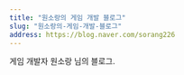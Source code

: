 ```yaml
---
title: "원소랑의 게임 개발 블로그"
slug: "원소랑의-게임-개발-블로그"
address: https://blog.naver.com/sorang226
---
```

게임 개발자 원소랑 님의 블로그.